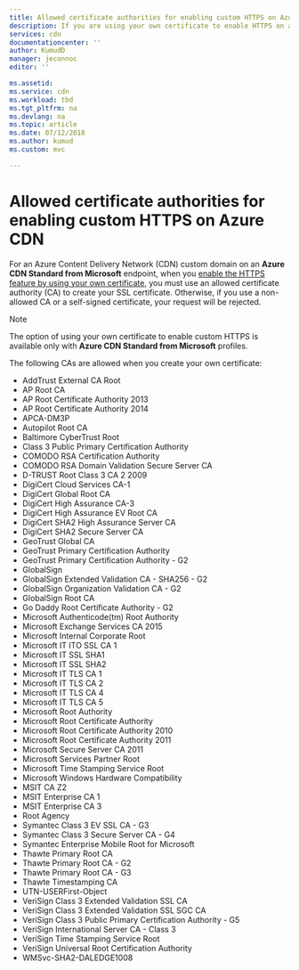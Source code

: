 ```yaml
---
title: Allowed certificate authorities for enabling custom HTTPS on Azure CDN | Microsoft Docs
description: If you are using your own certificate to enable HTTPS on a custom domain, you must use an allowed certificate authority (CA) to create it.  
services: cdn
documentationcenter: ''
author: KumudD
manager: jeconnoc
editor: ''

ms.assetid: 
ms.service: cdn
ms.workload: tbd
ms.tgt_pltfrm: na
ms.devlang: na
ms.topic: article
ms.date: 07/12/2018
ms.author: kumud
ms.custom: mvc

---
```


# Allowed certificate authorities for enabling custom HTTPS on Azure CDN

For an Azure Content Delivery Network (CDN) custom domain on an **Azure CDN Standard from Microsoft** endpoint, when you [enable the HTTPS feature by using your own certificate](cdn-custom-ssl.md?tabs=option-2-enable-https-with-your-own-certificate#ssl-certificates), you must use an allowed certificate authority (CA) to create your SSL certificate. Otherwise, if you use a non-allowed CA or a self-signed certificate, your request will be rejected.

> [!NOTE]
> The option of using your own certificate to enable custom HTTPS is available only with **Azure CDN Standard from Microsoft** profiles. 
>

The following CAs are allowed when you create your own certificate:

- AddTrust External CA Root
- AP Root CA
- AP Root Certificate Authority 2013
- AP Root Certificate Authority 2014
- APCA-DM3P
- Autopilot Root CA
- Baltimore CyberTrust Root
- Class 3 Public Primary Certification Authority
- COMODO RSA Certification Authority
- COMODO RSA Domain Validation Secure Server CA
- D-TRUST Root Class 3 CA 2 2009
- DigiCert Cloud Services CA-1
- DigiCert Global Root CA
- DigiCert High Assurance CA-3
- DigiCert High Assurance EV Root CA
- DigiCert SHA2 High Assurance Server CA
- DigiCert SHA2 Secure Server CA
- GeoTrust Global CA
- GeoTrust Primary Certification Authority
- GeoTrust Primary Certification Authority - G2
- GlobalSign
- GlobalSign Extended Validation CA - SHA256 - G2
- GlobalSign Organization Validation CA - G2
- GlobalSign Root CA
- Go Daddy Root Certificate Authority - G2
- Microsoft Authenticode(tm) Root Authority
- Microsoft Exchange Services CA 2015
- Microsoft Internal Corporate Root
- Microsoft IT ITO SSL CA 1
- Microsoft IT SSL SHA1
- Microsoft IT SSL SHA2
- Microsoft IT TLS CA 1
- Microsoft IT TLS CA 2
- Microsoft IT TLS CA 4
- Microsoft IT TLS CA 5
- Microsoft Root Authority
- Microsoft Root Certificate Authority
- Microsoft Root Certificate Authority 2010
- Microsoft Root Certificate Authority 2011
- Microsoft Secure Server CA 2011
- Microsoft Services Partner Root
- Microsoft Time Stamping Service Root
- Microsoft Windows Hardware Compatibility
- MSIT CA Z2
- MSIT Enterprise CA 1
- MSIT Enterprise CA 3
- Root Agency
- Symantec Class 3 EV SSL CA - G3
- Symantec Class 3 Secure Server CA - G4
- Symantec Enterprise Mobile Root for Microsoft
- Thawte Primary Root CA
- Thawte Primary Root CA - G2
- Thawte Primary Root CA - G3
- Thawte Timestamping CA
- UTN-USERFirst-Object
- VeriSign Class 3 Extended Validation SSL CA
- VeriSign Class 3 Extended Validation SSL SGC CA
- VeriSign Class 3 Public Primary Certification Authority - G5
- VeriSign International Server CA - Class 3
- VeriSign Time Stamping Service Root
- VeriSign Universal Root Certification Authority
- WMSvc-SHA2-DALEDGE1008

